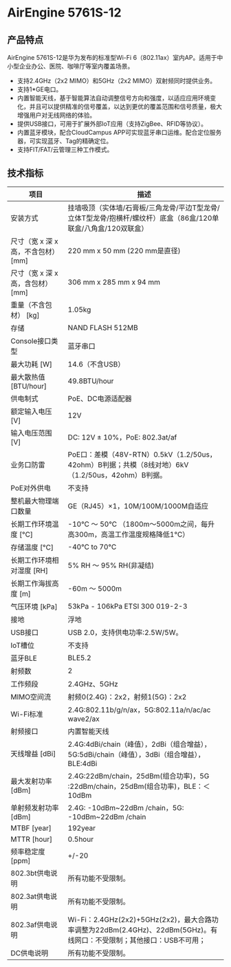 # AirEngine 5761S-12

## 产品特点
AirEngine 5761S-12是华为发布的标准型Wi-Fi 6（802.11ax）室内AP。适用于中小型企业办公、医院、咖啡厅等室内覆盖场景。

- 支持2.4GHz（2x2 MIMO）和5GHz（2x2 MIMO）双射频同时提供业务。
- 支持1*GE电口。
- 内置智能天线，基于智能算法自动调整信号方向和强度，以适应应用环境变化，并且可以提供精准的信号覆盖，以达到更优的覆盖范围和信号质量，极大增强用户对无线网络的体验。
- 提供USB接口，可用于扩展外部IoT应用（支持ZigBee、RFID等协议）。
- 内置蓝牙模块，配合CloudCampus APP可实现蓝牙串口运维。配合定位服务器，可实现蓝牙、Tag的精确定位。
- 支持FIT/FAT/云管理三种工作模式。

## 技术指标
| 项目 | 描述 |
| --- | --- |
| 安装方式 | 挂墙吸顶（实体墙/石膏板/三角龙骨/平边T型龙骨/立体T型龙骨/抱横杆/螺纹杆）底盒（86盒/120单联盒/八角盒/120双联盒） |
| 尺寸（宽 x 深 x 高，不含包材） [mm] | 220 mm x 50 mm (220 mm是直径) |
| 尺寸（宽 x 深 x 高，含包材） [mm] | 306 mm x 285 mm x 94 mm |
| 重量（不含包材） [kg] | 1.05kg |
| 存储 | NAND FLASH 512MB |
| Console接口类型 | 蓝牙串口 |
| 最大功耗 [W] | 14.6（不含USB） |
| 最大散热值 [BTU/hour] | 49.8BTU/hour |
| 供电制式 | PoE、DC电源适配器 |
| 额定输入电压 [V] | 12V |
| 输入电压范围 [V] | DC: 12V ± 10%，PoE: 802.3at/af |
| 业务口防雷 | PoE口：差模（48V-RTN）0.5kV（1.2/50us，42ohm）B判据；共模（8线对地）6kV（1.2/50us，42ohm）B判据。 |
| PoE对外供电 | 不支持 |
| 整机最大物理端口数量 | GE（RJ45）×1，10M/100M/1000M自适应 |
| 长期工作环境温度 [°C] | -10°C ～ 50°C （1800m～5000m之间，每升高300m，高温工作温度规格降低1°C） |
| 存储温度 [°C] | -40°C to 70°C |
| 长期工作环境相对湿度 [RH] | 5% RH ～ 95% RH(非凝结) |
| 长期工作海拔高度 [m] | -60m ～ 5000m |
| 气压环境 [kPa] | 53kPa - 106kPa ETSI 300 019-2-3 |
| 接地 | 浮地 |
| USB接口 | USB 2.0，支持供电功率:2.5W/5W。 |
| IoT槽位 | 不支持 |
| 蓝牙BLE | BLE5.2 |
| 射频数 | 2 |
| 工作频段 | 2.4GHz、5GHz |
| MIMO空间流 | 射频0(2.4G)：2x2，射频1(5G)：2x2 |
| Wi-Fi标准 | 2.4G:802.11b/g/n/ax，5G:802.11a/n/ac/ac wave2/ax |
| 射频接口 | 内置智能天线 |
| 天线增益 [dBi] | 2.4G:4dBi/chain（峰值），2dBi（组合增益），5G:5dBi/chain（峰值），3dBi（组合增益），BLE:4dBi |
| 最大发射功率 [dBm] | 2.4G:22dBm/chain，25dBm(组合功率)，5G :22dBm/chain，25dBm(组合功率)，BLE：＜10dBm |
| 单射频发射功率 [dBm] | 2.4G: -10dBm~22dBm /chain，5G: -10dBm~22dBm /chain |
| MTBF [year] | 192year |
| MTTR [hour] | 0.5hour |
| 频率稳定度 [ppm] | +/-20 |
| 802.3bt供电说明 | 所有功能不受限制。 |
| 802.3at供电说明 | 所有功能不受限制。 |
| 802.3af供电说明 | Wi-Fi：2.4GHz(2x2)+5GHz(2x2)，最大合路功率调整为22dBm(2.4GHz)、22dBm(5GHz)。有线网口：不受限制；其他接口：USB不可用； |
| DC供电说明 | 所有功能不受限制。 |
